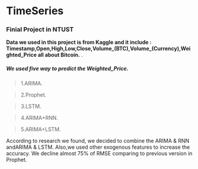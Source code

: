 # TimeSeries

### Finial Project in NTUST 

**Data we used in this project is from Kaggle and it include :
Timestamp,Open,High,Low,Close,Volume_(BTC),Volume_(Currency),Weighted_Price all about Bitcoin.**
. 


##### We used five way to predict the Weighted_Price.  
  >1.ARIMA. 
  
  >2.Prophet. 
  
  >3.LSTM. 
  
  >4.ARIMA+RNN. 
  
  >5.ARIMA+LSTM. 
  
  
According to research we found, we decided to combine the ARIMA & RNN andARIMA & LSTM. Also,we used other exogenous features to increase the accuracy.
We decline almost 75% of RMSE comparing to previous version in Prophet.
